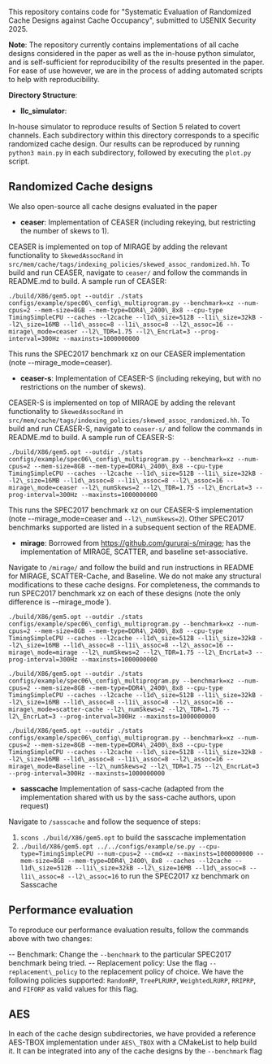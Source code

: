This repository contains code for "Systematic Evaluation of Randomized Cache Designs against Cache Occupancy", submitted to USENIX Security 2025.

**Note**: The repository currently contains implementations of all cache designs considered in the paper as well as the in-house python simulator, and is self-sufficient for reproducibility of the results presented in the paper. For ease of use however, we are in the process of adding automated scripts to help with reproducibility.

**Directory Structure**:

- **llc_simulator**: 

In-house simulator to reproduce results of Section 5 related to covert channels. Each subdirectory within this directory corresponds to a specific randomized cache design. 
Our results can be reproduced by running `python3 main.py` in each subdirectory, followed by executing the `plot.py` script.


## Randomized Cache designs

We also open-source all cache designs evaluated in the paper

- **ceaser**: Implementation of CEASER (including rekeying, but restricting the number of skews to 1).

CEASER is implemented on top of MIRAGE by adding the relevant functionality to `SkewedAssocRand` in `src/mem/cache/tags/indexing_policies/skewed_assoc_randomized.hh`.
To build and run CEASER, navigate to `ceaser/` and follow the commands in README.md to build. A sample run of CEASER:

```
./build/X86/gem5.opt --outdir ./stats configs/example/spec06\_config\_multiprogram.py --benchmark=xz --num-cpus=2 --mem-size=8GB --mem-type=DDR4\_2400\_8x8 --cpu-type TimingSimpleCPU --caches --l2cache --l1d\_size=512B --l1i\_size=32kB --l2\_size=16MB --l1d\_assoc=8 --l1i\_assoc=8 --l2\_assoc=16 --mirage\_mode=ceaser --l2\_TDR=1.75 --l2\_EncrLat=3 --prog-interval=300Hz --maxinsts=1000000000 
```

This runs the SPEC2017 benchmark xz on our CEASER implementation (note --mirage\_mode=ceaser).

- **ceaser-s**: Implementation of CEASER-S (including rekeying, but with no restrictions on the number of skews).

CEASER-S is implemented on top of MIRAGE by adding the relevant functionality to `SkewedAssocRand` in `src/mem/cache/tags/indexing_policies/skewed_assoc_randomized.hh`.
To build and run CEASER-S, navigate to `ceaser-s/` and follow the commands in README.md to build. A sample run of CEASER-S:

```
./build/X86/gem5.opt --outdir ./stats configs/example/spec06\_config\_multiprogram.py --benchmark=xz --num-cpus=2 --mem-size=8GB --mem-type=DDR4\_2400\_8x8 --cpu-type TimingSimpleCPU --caches --l2cache --l1d\_size=512B --l1i\_size=32kB --l2\_size=16MB --l1d\_assoc=8 --l1i\_assoc=8 --l2\_assoc=16 --mirage\_mode=ceaser --l2\_numSkews=2 --l2\_TDR=1.75 --l2\_EncrLat=3 --prog-interval=300Hz --maxinsts=1000000000 
```

This runs the SPEC2017 benchmark xz on our CEASER-S implementation (note --mirage\_mode=ceaser and `--l2\_numSkews=2`). Other SPEC2017 benchmarks supported are listed in a subsequent section of the README.

- **mirage**: Borrowed from https://github.com/gururaj-s/mirage; has the implementation of MIRAGE, SCATTER, and baseline set-associative.

Navigate to `/mirage/` and follow the build and run instructions in README for MIRAGE, SCATTER-Cache, and Baseline. We do not make any structural modifications
to these cache designs. For completeness, the commands to run SPEC2017 benchmark xz on each of these designs (note the only difference is --mirage\_mode`).

```
./build/X86/gem5.opt --outdir ./stats configs/example/spec06\_config\_multiprogram.py --benchmark=xz --num-cpus=2 --mem-size=8GB --mem-type=DDR4\_2400\_8x8 --cpu-type TimingSimpleCPU --caches --l2cache --l1d\_size=512B --l1i\_size=32kB --l2\_size=16MB --l1d\_assoc=8 --l1i\_assoc=8 --l2\_assoc=16 --mirage\_mode=mirage --l2\_numSkews=2 --l2\_TDR=1.75 --l2\_EncrLat=3 --prog-interval=300Hz --maxinsts=1000000000 
```

```
./build/X86/gem5.opt --outdir ./stats configs/example/spec06\_config\_multiprogram.py --benchmark=xz --num-cpus=2 --mem-size=8GB --mem-type=DDR4\_2400\_8x8 --cpu-type TimingSimpleCPU --caches --l2cache --l1d\_size=512B --l1i\_size=32kB --l2\_size=16MB --l1d\_assoc=8 --l1i\_assoc=8 --l2\_assoc=16 --mirage\_mode=scatter-cache --l2\_numSkews=2 --l2\_TDR=1.75 --l2\_EncrLat=3 --prog-interval=300Hz --maxinsts=1000000000 
```

```
./build/X86/gem5.opt --outdir ./stats configs/example/spec06\_config\_multiprogram.py --benchmark=xz --num-cpus=2 --mem-size=8GB --mem-type=DDR4\_2400\_8x8 --cpu-type TimingSimpleCPU --caches --l2cache --l1d\_size=512B --l1i\_size=32kB --l2\_size=16MB --l1d\_assoc=8 --l1i\_assoc=8 --l2\_assoc=16 --mirage\_mode=Baseline --l2\_numSkews=2 --l2\_TDR=1.75 --l2\_EncrLat=3 --prog-interval=300Hz --maxinsts=1000000000 
```

- **sasscache** Implementation of sass-cache (adapted from the implementation shared with us by the sass-cache authors, upon request)

Navigate to `/sasscache` and follow the sequence of steps:
1. `scons ./build/X86/gem5.opt` to build the sasscache implementation
2. `./build/X86/gem5.opt ../../configs/example/se.py --cpu-type=TimingSimpleCPU --num-cpus=2 --cmd=xz --maxinsts=1000000000 --mem-size=8GB --mem-type=DDR4\_2400\_8x8 --caches --l2cache --l1d\_size=512B
 --l1i\_size=32kB --l2\_size=16MB --l1d\_assoc=8 --l1i\_assoc=8 --l2\_assoc=16` to run the SPEC2017 xz benchmark on Sasscache

## Performance evaluation 

To reproduce our performance evaluation results, follow the commands above with two changes:

-- Benchmark: Change the `--benchmark` to the particular SPEC2017 benchmark being tried.
-- Replacement policy: Use the flag `--replacement\_policy` to the replacement policy of choice. We have the following policies supported: `RandomRP`, `TreePLRURP`, `WeightedLRURP`, `RRIPRP`, and `FIFORP` as valid values for this flag.

## AES 

In each of the cache design subdirectories, we have provided a reference AES-TBOX implementation under `AES\_TBOX` with a CMakeList to help build it. It can be integrated into
any of the cache designs by the `--benchmark` flag
